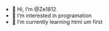 - 👋 Hi, I’m @Ze1812
- 👀 I’m interested in programation
- 🌱 I’m currently learning html um first

<!---
Ze1812/Ze1812 is a ✨ special ✨ repository because its `README.md` (this file) appears on your GitHub profile.
You can click the Preview link to take a look at your changes.
--->
